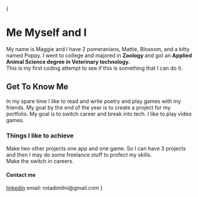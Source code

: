 {
<!DOCTYPE html>
  <html>
        <link rel="stylesheet" type="text/css" href="style.css">
        <title> Welcome to coding part 1 </title>
    <h1> Me Myself and I </h1>
   <p1> My name is Maggie and I have 2 pomeranians, Mattie, Blossom, and a kitty named Poppy. I went to college and majored in <strong> Zoology </strong> and got an <strong> Applied Animal Science degree in Veterinary technology. </strong> 
  <br> This is my first coding attempt to see if this is something that I can do it.
     <h2> Get To Know Me </h2>
     <p2> 
 In my spare time I like to read and write poetry and play games with my friends. My goal by the end of the year is to create a project for my portfolio. My goal is to switch career and break into tech. 
I like to play video games.</p>
    <h3> Things I like to achieve </h3> 
   <p3> Make two other projects one app and one game. So I can have 3 projects and then I may do some freelance stuff to profect my skills.<br>
    Make the switch in careers. <br>
    <h4> Contact me </h4>
    <p4> 
      <a href="www.linkedin.com/in/
        margaret-frye-53346623a">linkedin</a> 
        email: rotadimitni@gmail.com
                                             }
